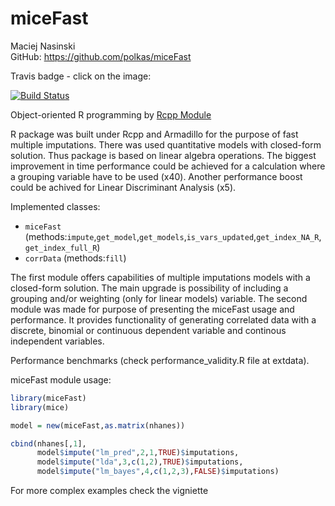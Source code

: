 # miceFast

Maciej Nasinski  
GitHub:  https://github.com/polkas/miceFast

Travis badge - click on the image:

[![Build Status](https://travis-ci.org/Polkas/miceFast.svg?branch=master)](https://travis-ci.org/Polkas/miceFast) 

Object-oriented R programming by [Rcpp Module](http://dirk.eddelbuettel.com/code/rcpp/Rcpp-modules.pdf)

R package was built under Rcpp and Armadillo for the purpose of fast multiple imputations.
There was used quantitative models with closed-form solution. Thus package is based on linear algebra operations.
The biggest improvement in time performance could be achieved for a calculation where a grouping variable have to be used (x40).
Another performance boost could be achived for Linear Discriminant Analysis (x5).

Implemented classes:

- `miceFast` (methods:`impute`,`get_model`,`get_models`,`is_vars_updated`,`get_index_NA_R`,`get_index_full_R`)
- `corrData` (methods:`fill`)

The first module offers capabilities of multiple imputations models with a closed-form solution. The main upgrade is possibility of including a grouping and/or weighting (only for linear models) variable.
The second module was made for purpose of presenting the miceFast usage and performance. It provides functionality of generating correlated data with a discrete, binomial or continuous dependent variable and continous independent variables.

Performance benchmarks (check performance_validity.R file at extdata).

miceFast module usage:

```r
library(miceFast)
library(mice)

model = new(miceFast,as.matrix(nhanes))

cbind(nhanes[,1],
      model$impute("lm_pred",2,1,TRUE)$imputations,
      model$impute("lda",3,c(1,2),TRUE)$imputations,
      model$impute("lm_bayes",4,c(1,2,3),FALSE)$imputations)

```

For more complex examples check the vigniette
